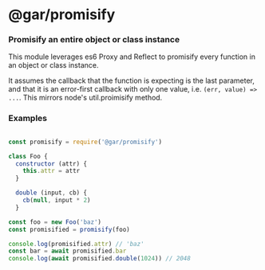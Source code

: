 # @gar/promisify

### Promisify an entire object or class instance

This module leverages es6 Proxy and Reflect to promisify every function in an
object or class instance.

It assumes the callback that the function is expecting is the last
parameter, and that it is an error-first callback with only one value,
i.e. `(err, value) => ...`. This mirrors node's util.proimisify method.

### Examples

```javascript

const promisify = require('@gar/promisify')

class Foo {
  constructor (attr) {
    this.attr = attr
  }

  double (input, cb) {
    cb(null, input * 2)
  }

const foo = new Foo('baz')
const promisified = promisify(foo)

console.log(promisified.attr) // 'baz'
const bar = await promisified.bar
console.log(await promisified.double(1024)) // 2048
```
